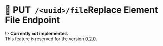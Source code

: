 # <span class="title-url"><span class="method-put">🚧 PUT</span>` /<uuid>/file`</span><span class="title-human">Replace Element File Endpoint</span>

!> **Currently not implemented.**  
This feature is reserved for the version [0.2.0](https://github.com/ember-nexus/api/milestone/1).
